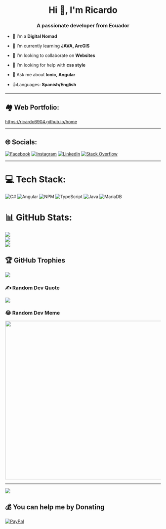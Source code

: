 <h1 align="center">Hi 👋, I'm Ricardo</h1>
<h3 align="center">A passionate developer from Ecuador</h3>



- 🔭 I’m a **Digital Nomad**

- 🌱 I’m currently learning **JAVA, ArcGIS**

- 👯 I’m looking to collaborate on **Websites**

- 🤝 I’m looking for help with **css style**

- 💬 Ask me about **Ionic, Angular**

- 👍Languages: **Spanish/English**

---

## 🏘️ Web Portfolio:
https://ricardo6904.github.io/home

---

## 🌐 Socials:
[![Facebook](https://img.shields.io/badge/Facebook-%231877F2.svg?logo=Facebook&logoColor=white)](https://facebook.com/ricardo.supesilva) [![Instagram](https://img.shields.io/badge/Instagram-%23E4405F.svg?logo=Instagram&logoColor=white)](https://instagram.com/ricardo.scythe_) [![LinkedIn](https://img.shields.io/badge/LinkedIn-%230077B5.svg?logo=linkedin&logoColor=white)](https://linkedin.com/in/ricardo-supe-silva-818ba2144/) [![Stack Overflow](https://img.shields.io/badge/-Stackoverflow-FE7A16?logo=stack-overflow&logoColor=white)](https://stackoverflow.com/users/18569140/ricardo-supe) 

---

# 💻 Tech Stack:
![C#](https://img.shields.io/badge/c%23-%23239120.svg?style=for-the-badge&logo=c-sharp&logoColor=white) ![Angular](https://img.shields.io/badge/angular-%23DD0031.svg?style=for-the-badge&logo=angular&logoColor=white) ![NPM](https://img.shields.io/badge/NPM-%23000000.svg?style=for-the-badge&logo=npm&logoColor=white) ![TypeScript](https://img.shields.io/badge/typescript-%23007ACC.svg?style=for-the-badge&logo=typescript&logoColor=white) ![Java](https://img.shields.io/badge/java-%23ED8B00.svg?style=for-the-badge&logo=java&logoColor=white) ![MariaDB](https://img.shields.io/badge/MariaDB-003545?style=for-the-badge&logo=mariadb&logoColor=white)
# 📊 GitHub Stats:
![](https://github-readme-stats.vercel.app/api?username=Ricardo6904&theme=dark&hide_border=false&include_all_commits=true&count_private=true)<br/>
![](https://github-readme-streak-stats.herokuapp.com/?user=Ricardo6904&theme=dark&hide_border=false)<br/>
![](https://github-readme-stats.vercel.app/api/top-langs/?username=Ricardo6904&theme=dark&hide_border=false&include_all_commits=true&count_private=true&layout=compact)

## 🏆 GitHub Trophies
![](https://github-profile-trophy.vercel.app/?username=Ricardo6904&theme=radical&no-frame=false&no-bg=true&margin-w=4)

### ✍️ Random Dev Quote
![](https://quotes-github-readme.vercel.app/api?type=horizontal&theme=radical)

### 😂 Random Dev Meme
<img src="https://www.thecoderpedia.com/wp-content/uploads/2020/06/Programming-Memes-Programmer-while-sleeping.jpg?x34900" width="512px"/>

---
[![](https://visitcount.itsvg.in/api?id=Ricardo6904&icon=0&color=0)](https://visitcount.itsvg.in)

  ## 💰 You can help me by Donating
  [![PayPal](https://img.shields.io/badge/PayPal-00457C?style=for-the-badge&logo=paypal&logoColor=white)](https://paypal.me/mnzioss@gmail.com) 

  
<!-- Proudly created with GPRM ( https://gprm.itsvg.in ) -->
